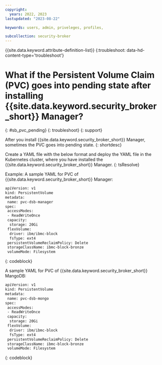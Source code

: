 ```yaml
---
copyright:
  years: 2022, 2023
lastupdated: "2023-08-22"

keywords: users, admin, priveleges, profiles,

subcollection: security-broker
---
```


{{site.data.keyword.attribute-definition-list}}
{:troubleshoot: data-hd-content-type='troubleshoot'}

# What if the Persistent Volume Claim (PVC) goes into pending state after installing {{site.data.keyword.security_broker_short}} Manager?
{: #sb_pvc_pending}
{: troubleshoot}
{: support}

After you install {{site.data.keyword.security_broker_short}} Manager, sometimes the PVC goes into pending state.
{: shortdesc}

Create a YAML file with the below format and deploy the YAML file in the Kubernetes cluster, where you have installed the {{site.data.keyword.security_broker_short}} Manager. 
{: tsResolve}

Example:
A sample YAML for PVC of {{site.data.keyword.security_broker_short}} Manager:
```sh
apiVersion: v1
kind: PersistentVolume
metadata:
 name: pvc-dsb-manager
spec:
 accessModes:
 - ReadWriteOnce
 capacity:
  storage: 20Gi
 flexVolume:
  driver: ibm/ibmc-block
  fsType: ext4
 persistentVolumeReclaimPolicy: Delete
 storageClassName: ibmc-block-bronze
 volumeMode: Filesystem
```
{: codeblock}

A sample YAML for PVC of {{site.data.keyword.security_broker_short}} MangoDB:
```sh
apiVersion: v1
kind: PersistentVolume
metadata:
 name: pvc-dsb-mongo
spec:
 accessModes:
 - ReadWriteOnce
 capacity:
  storage: 20Gi
 flexVolume:
  driver: ibm/ibmc-block
  fsType: ext4
 persistentVolumeReclaimPolicy: Delete
 storageClassName: ibmc-block-bronze
 volumeMode: Filesystem
```
{: codeblock}





